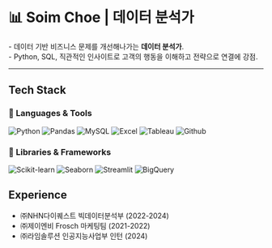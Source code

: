 <h1>📊 Soim Choe | 데이터 분석가</h1>

<p>
- 데이터 기반 비즈니스 문제를 개선해나가는 <strong>데이터 분석가</strong>.
  <br>
- Python, SQL, 직관적인 인사이트로 고객의 행동을 이해하고 전략으로 연결에 강점.
</p>

---
## Tech Stack

### 🔨 Languages & Tools
![Python](https://img.shields.io/badge/-Python-3776AB?style=flat-square&logo=python&logoColor=white)
![Pandas](https://img.shields.io/badge/-Pandas-150458?style=flat-square&logo=pandas&logoColor=white)
![MySQL](https://img.shields.io/badge/-MySQL-4479A1?style=flat-square&logo=mysql&logoColor=white)
![Excel](https://img.shields.io/badge/-Excel-217346?style=flat-square&logo=microsoft-excel&logoColor=white)
![Tableau](https://img.shields.io/badge/-Tableau-E97627?style=flat-square&logo=tableau&logoColor=white)
![Github](https://img.shields.io/badge/-Github-181717?style=flat-square&logo=github&logoColor=white)

### 🧠 Libraries & Frameworks
![Scikit-learn](https://img.shields.io/badge/-Scikit--learn-F7931E?style=flat-square&logo=scikitlearn&logoColor=white)
![Seaborn](https://img.shields.io/badge/-Seaborn-2E5C6E?style=flat-square)
![Streamlit](https://img.shields.io/badge/-Streamlit-FF4B4B?style=flat-square&logo=streamlit&logoColor=white)
![BigQuery](https://img.shields.io/badge/-BigQuery-4285F4?style=flat-square&logo=googlecloud&logoColor=white)


## Experience

- ㈜NHN다이퀘스트 빅데이터분석부  (2022-2024) 
- ㈜제이엔비 Frosch 마케팅팀  (2021-2022)  
- ㈜라임솔루션 인공지능사업부 인턴 (2024) 
